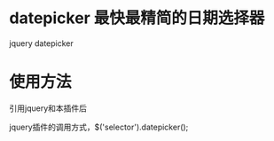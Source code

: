 # datepicker 最快最精简的日期选择器
jquery datepicker

# 使用方法
引用jquery和本插件后

jquery插件的调用方式，$('selector').datepicker();
